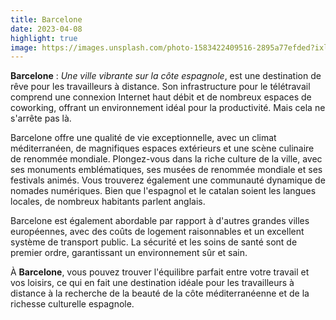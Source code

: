 ```yaml
---
title: Barcelone
date: 2023-04-08
highlight: true
image: https://images.unsplash.com/photo-1583422409516-2895a77efded?ixlib=rb-4.0.3&ixid=M3wxMjA3fDB8MHxwaG90by1wYWdlfHx8fGVufDB8fHx8fA%3D%3D&auto=format&fit=crop&w=1470&q=80
---
```


**Barcelone** : _Une ville vibrante sur la côte espagnole_, est une destination de rêve pour les travailleurs à distance. Son infrastructure pour le télétravail comprend une connexion Internet haut débit et de nombreux espaces de coworking, offrant un environnement idéal pour la productivité. Mais cela ne s'arrête pas là.

Barcelone offre une qualité de vie exceptionnelle, avec un climat méditerranéen, de magnifiques espaces extérieurs et une scène culinaire de renommée mondiale. Plongez-vous dans la riche culture de la ville, avec ses monuments emblématiques, ses musées de renommée mondiale et ses festivals animés. Vous trouverez également une communauté dynamique de nomades numériques. Bien que l'espagnol et le catalan soient les langues locales, de nombreux habitants parlent anglais.

Barcelone est également abordable par rapport à d'autres grandes villes européennes, avec des coûts de logement raisonnables et un excellent système de transport public. La sécurité et les soins de santé sont de premier ordre, garantissant un environnement sûr et sain.

À **Barcelone**, vous pouvez trouver l'équilibre parfait entre votre travail et vos loisirs, ce qui en fait une destination idéale pour les travailleurs à distance à la recherche de la beauté de la côte méditerranéenne et de la richesse culturelle espagnole.
